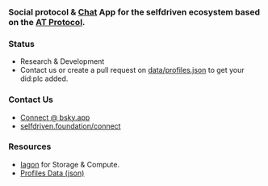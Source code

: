 ### Social protocol & [Chat](/chat) App for the selfdriven ecosystem based on the [AT Protocol](https://atproto.com).

### Status
- Research & Development
- Contact us or create a pull request on [data/profiles.json](/data/profiles.json) to get your did:plc added.

### Contact Us
- [Connect @ bsky.app](https://bsky.app/profile/markbyers.selfdriven.social)
- [selfdriven.foundation/connect](https://selfdriven.foundation/connect)

### Resources
- [Iagon](https://iagon.com) for Storage & Compute.
- [Profiles Data (json)](https://raw.githubusercontent.com/selfdriven-foundation/selfdriven-social/main/data/profiles.json)


